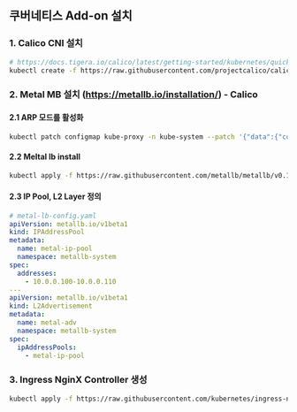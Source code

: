 ## 쿠버네티스 Add-on 설치

### 1. Calico CNI 설치

```bash
# https://docs.tigera.io/calico/latest/getting-started/kubernetes/quickstart
kubectl create -f https://raw.githubusercontent.com/projectcalico/calico/v3.30.2/manifests/tigera-operator.yaml
```

### 2. Metal MB 설치 (https://metallb.io/installation/) - Calico

#### 2.1 ARP 모드를 활성화

```bash
kubectl patch configmap kube-proxy -n kube-system --patch '{"data":{"config.conf":"apiVersion: kubeproxy.config.k8s.io/v1alpha1\nkind: KubeProxyConfiguration\nmode: \"ipvs\"\nipvs:\n  strictARP: true"}}'
```

#### 2.2 Meltal lb install

```bash
kubectl apply -f https://raw.githubusercontent.com/metallb/metallb/v0.14.9/config/manifests/metallb-native.yaml
```

#### 2.3 IP Pool, L2 Layer 정의

```yaml
# metal-lb-config.yaml
apiVersion: metallb.io/v1beta1
kind: IPAddressPool
metadata:
  name: metal-ip-pool
  namespace: metallb-system
spec:
  addresses:
    - 10.0.0.100-10.0.0.110
---
apiVersion: metallb.io/v1beta1
kind: L2Advertisement
metadata:
  name: metal-adv
  namespace: metallb-system
spec:
  ipAddressPools:
    - metal-ip-pool
```

### 3. Ingress NginX Controller 생성

```bash
kubectl apply -f https://raw.githubusercontent.com/kubernetes/ingress-nginx/controller-v1.10.1/deploy/static/provider/cloud/deploy.yaml
```
